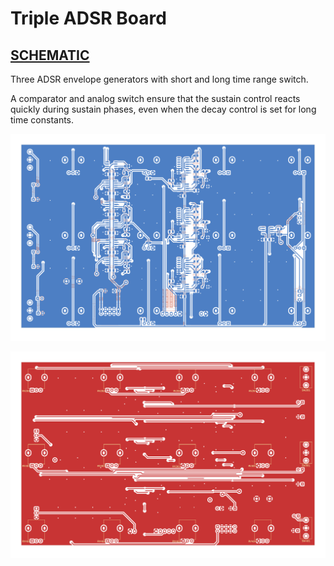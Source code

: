 # Triple ADSR Board

## [SCHEMATIC](https://github.com/JordanAceto/josh_Ox_ribbon_synth/blob/master/circuit_boards/ADSR_board/docs/ADSR_board_schematic.pdf)

Three ADSR envelope generators with short and long time range switch.

A comparator and analog switch ensure that the sustain control reacts quickly during sustain phases, even when the decay control is set for long time constants.

![pcb render](docs/2D/ADSR_board_back.svg "pcb render")

![pcb render](docs/2D/ADSR_board_front.svg "pcb render")